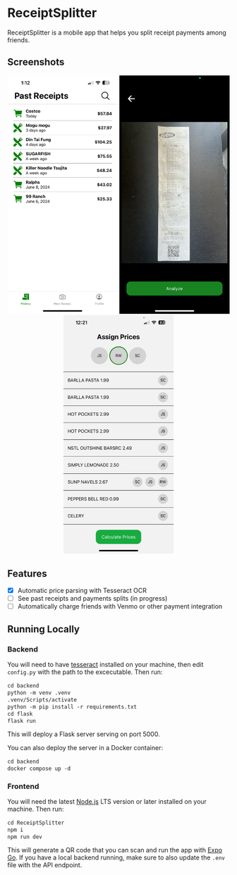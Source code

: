 # ReceiptSplitter

ReceiptSplitter is a mobile app that helps you split receipt payments among friends. 

## Screenshots

<p align="center">
  <img alt="ReceiptSplitter Home Page" src="Screenshots/HistoryPage.PNG" width=250>
  <img alt="ReceiptSplitter Preview Page" src="Screenshots/PreviewPage.PNG" width=250>
  <img alt="ReceiptSplitter Analysis Page" src="Screenshots/AnalysisPage.PNG" width=250>
</p>

## Features

- [x] Automatic price parsing with Tesseract OCR
- [ ] See past receipts and payments splits (in progress)
- [ ] Automatically charge friends with Venmo or other payment integration

## Running Locally

### Backend

You will need to have [tesseract](https://github.com/tesseract-ocr/tesseract) installed on your machine, then edit `config.py` with the path to the excecutable. Then run:

```
cd backend
python -m venv .venv
.venv/Scripts/activate
python -m pip install -r requirements.txt
cd flask
flask run
```

This will deploy a Flask server serving on port 5000.  

 You can also deploy the server in a Docker container:
```
cd backend
docker compose up -d
```

### Frontend

You will need the latest [Node.js](https://nodejs.org) LTS version or later installed on your machine. Then run:

```
cd ReceiptSplitter
npm i
npm run dev
```

This will generate a QR code that you can scan and run the app with [Expo Go](https://expo.dev/go). If you have a local backend running, make sure to also update the `.env` file with the API endpoint.

